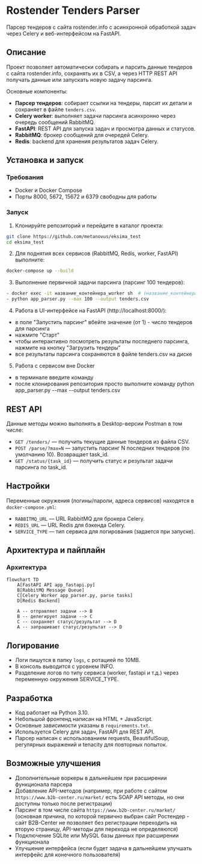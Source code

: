 # Rostender Tenders Parser

Парсер тендеров с сайта rostender.info с асинхронной обработкой задач через Celery и веб-интерфейсом на FastAPI.

## Описание

Проект позволяет автоматически собирать и парсить данные тендеров с сайта rostender.info, сохранять их в CSV, а через HTTP REST API получать данные или запускать новую задачу парсинга.

Основные компоненты:

- **Парсер тендеров**: собирает ссылки на тендеры, парсит их детали и сохраняет в файле `tenders.csv`.
- **Celery worker**: выполняет задачи парсинга асинхронно через очередь сообщений RabbitMQ.
- **FastAPI**: REST API для запуска задач и просмотра данных и статусов.
- **RabbitMQ**: брокер сообщений для очередей Celery.
- **Redis**: backend для хранения результатов задач Celery.

## Установка и запуск

### Требования

- Docker и Docker Compose
- Порты 8000, 5672, 15672 и 6379 свободны для работы

### Запуск

1. Клонируйте репозиторий и перейдите в каталог проекта:

```bash
git clone https://github.com/metanovus/eksima_test
cd eksima_test
```

2. Для поднятия всех сервисов (RabbitMQ, Redis, worker, FastAPI) выполните:

```bash
docker-compose up --build
```

3. Выполнение первичной задачи парсинга (парсинг 100 тендеров):

```bash
- docker exec -it название_контейнера_worker sh  # (название_контейнера_worker - например, "eksima_test-worker-1")
- python app_parser.py --max 100 --output tenders.csv
```

4. Работа в UI-интерфейсе на FastAPI (http://localhost:8000/):
  - в поле "Запустить парсинг" вбейте значение (от 1) - число тендеров для парсинга
  - нажмите "Старт"
  - чтобы интерактивно посмотреть результаты последнего парсинга, нажмите на кнопку "Загрузить тендеры"
  - все результаты парсинга сохраняются в файле tenders.csv на диске

5. Работа с сервисом вне Docker
  - в терминале введите команду 
  - после клонирования репозитория просто выполните команду python app_parser.py --max <INT> --output tenders.csv

## REST API

Данные методы можно выполнять в Desktop-версии Postman в том числе:

- `GET /tenders/` — получить текущие данные тендеров из файла CSV.
- `POST /parse/?max=N` — запустить парсинг N последних тендеров (по умолчанию 10). Возвращает task_id.
- `GET /status/{task_id}` — получить статус и результат задачи парсинга по task_id.

## Настройки

Переменные окружения (логины/пароли, адреса сервисов) находятся в `docker-compose.yml`:

- `RABBITMQ_URL` — URL RabbitMQ для брокера Celery.
- `REDIS_URL` — URL Redis для бэкенда Celery.
- `SERVICE_TYPE` — тип сервиса для логирования (задается при запуске).

## Архитектура и пайплайн

### Архитектура

```mermaid
flowchart TD
    A[FastAPI API app_fastapi.py]
    B[RabbitMQ Message Queue]
    C[Celery Worker app_parser.py, parse tasks]
    D[Redis Backend]

    A -- отправляет задачи --> B
    B -- делегирует задачи --> C
    C -- сохраняет статус/результат --> D
    A -- запрашивает статус/результат --> D
```

## Логирование

- Логи пишутся в папку `logs`, с ротацией по 10MB.
- В консоль выводится с уровнем INFO.
- Разделение логов по типу сервиса (worker, fastapi и т.д.) через переменную окружения SERVICE_TYPE.

## Разработка

- Код работает на Python 3.10.
- Небольшой фронтенд написан на HTML + JavaScript.
- Основные зависимости указаны в `requirements.txt`.
- Используется Celery для задач, FastAPI для REST API.
- Парсер написан с использованием requests, BeautifulSoup, регулярных выражений и tenacity для повторных попыток.

## Возможные улучшения

- Дополнительные воркеры в дальнейшем при расширении функционала парсера
- Добавление API-методов (например, при работе с сайтом `https://www.b2b-center.ru/market/` есть SOAP API методы, но они доступны только после регистрации)
- Парсинг в том числе сайта `https://www.b2b-center.ru/market/` (основная причина, по которой первично выбран сайт Ростендер - сайт B2B-Center не позволяет без регистрации переходить на вторую страницу, API-методы для перехода не определяются)
- Подключение SQLite или MySQL базы данных при расширении функционала
- Улучшение интерфейса (если будет задача в дальнейшем улучшать интерфейс для конечного пользователя)